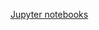 [Jupyter notebooks](https://github.com/andreipruteanu/pluralsight/blob/master/02_named_entity_recognition/classifiers.ipynb)
